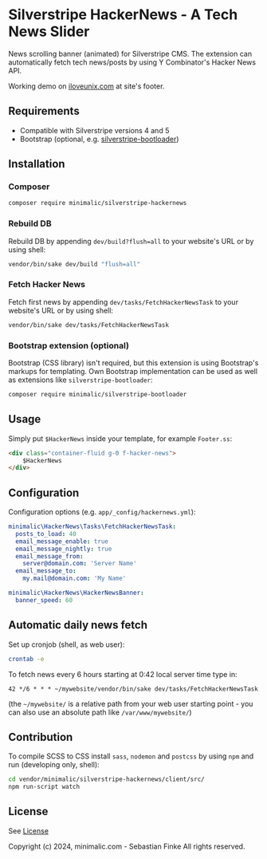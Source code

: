 # Silverstripe HackerNews - A Tech News Slider

News scrolling banner (animated) for Silverstripe CMS.
The extension can automatically fetch tech news/posts by using Y Combinator's Hacker News API.

Working demo on [iloveunix.com](https://iloveunix.com) at site's footer.

## Requirements

* Compatible with Silverstripe versions 4 and 5
* Bootstrap (optional, e.g. [silverstripe-bootloader](https://github.com/minimalic/silverstripe-bootloader))


## Installation


### Composer

```sh
composer require minimalic/silverstripe-hackernews
```


### Rebuild DB

Rebuild DB by appending `dev/build?flush=all` to your website's URL or by using shell:

```sh
vendor/bin/sake dev/build "flush=all"
```


### Fetch Hacker News

Fetch first news by appending `dev/tasks/FetchHackerNewsTask` to your website's URL or by using shell:

```sh
vendor/bin/sake dev/tasks/FetchHackerNewsTask
```


### Bootstrap extension (optional)

Bootstrap (CSS library) isn't required, but this extension is using Bootstrap's markups for templating.
Own Bootstrap implementation can be used as well as extensions like `silverstripe-bootloader`:

```sh
composer require minimalic/silverstripe-bootloader
```


## Usage

Simply put `$HackerNews` inside your template, for example `Footer.ss`:

```html
<div class="container-fluid g-0 f-hacker-news">
    $HackerNews
</div>
```


## Configuration

Configuration options (e.g. `app/_config/hackernews.yml`):

```yaml
minimalic\HackerNews\Tasks\FetchHackerNewsTask:
  posts_to_load: 40
  email_message_enable: true
  email_message_nightly: true
  email_message_from:
    server@domain.com: 'Server Name'
  email_message_to:
    my.mail@domain.com: 'My Name'

minimalic\HackerNews\HackerNewsBanner:
  banner_speed: 60
```


## Automatic daily news fetch

Set up cronjob (shell, as web user):

```sh
crontab -e
```

To fetch news every 6 hours starting at 0:42 local server time type in:

```cron
42 */6 * * * ~/mywebsite/vendor/bin/sake dev/tasks/FetchHackerNewsTask
```

(the `~/mywebsite/` is a relative path from your web user starting point - you can also use an absolute path like `/var/www/mywebsite/`)


## Contribution

To compile SCSS to CSS install `sass`, `nodemon` and `postcss` by using `npm` and run (developing only, shell):

```sh
cd vendor/minimalic/silverstripe-hackernews/client/src/
npm run-script watch
```


## License

See [License](LICENSE)

Copyright (c) 2024, minimalic.com - Sebastian Finke
All rights reserved.
